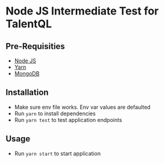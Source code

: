 # Node JS Intermediate Test for TalentQL

## Pre-Requisities
- [Node JS](https://nodejs.org/en/download/)
- [Yarn](https://classic.yarnpkg.com/en/docs/install/#mac-stable)
- [MongoDB](https://docs.mongodb.com/manual/installation/) 

## Installation
- Make sure env file works. Env var values are defaulted
- Run `yarn` to install dependencies
- Run `yarn test` to test application endpoints

## Usage
- Run `yarn start` to start application


